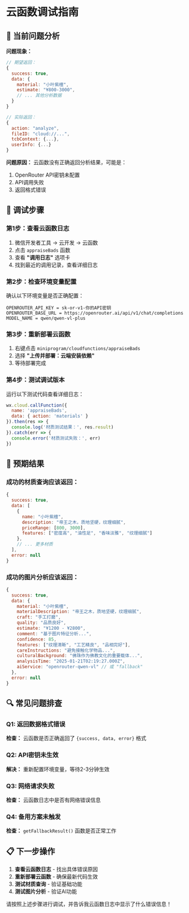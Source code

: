 # 云函数调试指南

## 🚨 当前问题分析

**问题现象：**
```javascript
// 期望返回：
{
  success: true,
  data: {
    material: "小叶紫檀",
    estimate: "¥800-3000",
    // ... 其他分析数据
  }
}

// 实际返回：
{
  action: "analyze",
  fileID: "cloud://...",
  tcbContext: {...},
  userInfo: {...}
}
```

**问题原因：**
云函数没有正确返回分析结果，可能是：
1. OpenRouter API密钥未配置
2. API调用失败
3. 返回格式错误

## 🔧 调试步骤

### 第1步：查看云函数日志
1. 微信开发者工具 → 云开发 → 云函数
2. 点击 `appraiseBads` 函数
3. 查看 **"调用日志"** 选项卡
4. 找到最近的调用记录，查看详细日志

### 第2步：检查环境变量配置
确认以下环境变量是否正确配置：
```
OPENROUTER_API_KEY = sk-or-v1-你的API密钥
OPENROUTER_BASE_URL = https://openrouter.ai/api/v1/chat/completions
MODEL_NAME = qwen/qwen-vl-plus
```

### 第3步：重新部署云函数
1. 右键点击 `miniprogram/cloudfunctions/appraiseBads`
2. 选择 **"上传并部署：云端安装依赖"**
3. 等待部署完成

### 第4步：测试调试版本
运行以下测试代码查看详细日志：

```javascript
wx.cloud.callFunction({
  name: 'appraiseBads',
  data: { action: 'materials' }
}).then(res => {
  console.log('材质测试结果：', res.result)
}).catch(err => {
  console.error('材质测试失败：', err)
})
```

## 🎯 预期结果

### 成功的材质查询应该返回：
```javascript
{
  success: true,
  data: [
    {
      name: "小叶紫檀",
      description: "帝王之木，质地坚硬，纹理细腻",
      priceRange: [800, 3000],
      features: ["密度高", "油性足", "香味淡雅", "纹理细腻"]
    },
    // ... 更多材质
  ],
  error: null
}
```

### 成功的图片分析应该返回：
```javascript
{
  success: true,
  data: {
    material: "小叶紫檀",
    materialDescription: "帝王之木，质地坚硬，纹理细腻",
    craft: "手工打磨",
    quality: "品质良好",
    estimate: "¥1200 - ¥2800",
    comment: "基于图片特征分析...",
    confidence: 85,
    features: ["纹理清晰", "工艺精良", "品相完好"],
    careInstructions: "避免接触化学物品...",
    culturalBackground: "佛珠作为佛教文化的重要载体...",
    analysisTime: "2025-01-21T02:19:27.000Z",
    aiService: "openrouter-qwen-vl" // 或 "fallback"
  },
  error: null
}
```

## 🔍 常见问题排查

### Q1: 返回数据格式错误
**检查：** 云函数是否正确返回了 `{success, data, error}` 格式

### Q2: API密钥未生效
**解决：** 重新配置环境变量，等待2-3分钟生效

### Q3: 网络请求失败
**检查：** 云函数日志中是否有网络错误信息

### Q4: 备用方案未触发
**检查：** `getFallbackResult()` 函数是否正常工作

## 📋 下一步操作

1. **查看云函数日志** - 找出具体错误原因
2. **重新部署云函数** - 确保最新代码生效
3. **测试材质查询** - 验证基础功能
4. **测试图片分析** - 验证AI功能

请按照上述步骤进行调试，并告诉我云函数日志中显示了什么错误信息！